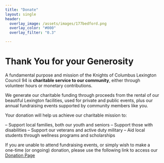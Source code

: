 ```yaml
---
title: "Donate"
layout: single
header:
  overlay_image: /assets/images/177bedford.png
  overlay_color: "#000"
  overlay_filter: "0.3"

---
```

# Thank You for your Generosity

A fundamental purpose and mission of the Knights of Columbus Lexington Council 94 is **charitable service to our community**, either through volunteer hours or monetary contributions.

We generate our charitable funding through proceeds from the rental of our beautiful Lexington facilities, used for private and public events, plus our annual fundraising events supported by community members like you.

Your donation will help us achieve our charitable mission to:

– Support local families, both our youth and seniors
– Support those with disabilities
– Support our veterans and active duty military
– Aid local students through wellness programs and scholarships

If you are unable to attend fundraising events, or simply wish to make a one-time (or ongoing) donation, please use the following link to access our [Donation Page](https://www.zeffy.com/en-US/donation-form/b172d2ea-91be-4358-b32e-7286e9a392d7)
